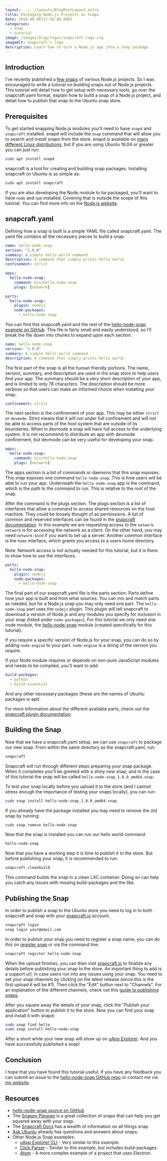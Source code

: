 ```yaml
---
layout: ../../layouts/BlogPostLayout.astro
title: Packaging Node.js Projects as Snaps
date: 2016-08-06T17:56:00.000Z
categories:
  - snap
  - tutorial
image: /images/blog/logos/snapcraft-logo.svg
imageAlt: Snapcraft's logo
description: Learn how to turn a Node.js app into a Snap package.
---
```


## Introduction

I've recently published a
[few snaps](https://uappexplorer.com/apps?q=author%3ABrian+Douglass&type=snappy&sort=-points)
of various Node.js projects. So I was encouraged to write a tutorial on building
snaps out of Node.js projects. This tutorial will detail how to get setup
with necessary tools, go over the snapcraft.yaml format, explain how to build
a snap of a Node.js project, and detail how to publish that snap to the Ubuntu
snap store.

## Prerequisites

To get started snapping Node.js modules you'll need to have `snapd` and `snapcraft`
installed. snapd will include the `snap` command that will allow you to search
and install snaps from the store. snapd is available on
[many different Linux distributions](https://snapcraft.io/docs/installing-snapd),
but if you are using Ubuntu 16.04 or greater you can just run:

```bash
sudo apt install snapd
```

snapcraft is a tool for creating and building snap packages. Installing
snapcraft on Ubuntu is as simple as:

```bash
sudo apt install snapcraft
```

If you are also developing the Node module to be packaged, you'll want to have
`node` and `npm` installed. Covering that is outside the scope of this tutorial.
You can find more info on the [Node.js website](https://nodejs.org/).

## snapcraft.yaml

Defining how a snap is built is a simple YAML file called snapcraft.yaml. The
yaml file contains all the necessary pieces to build a snap.

```yaml
name: hello-node-snap
version: "1.0.0"
summary: A simple hello world command
description: A command that simply prints hello world.
confinement: strict

apps:
  hello-node-snap:
    command: bin/hello-node-snap
    plugs: [network]

parts:
  hello-node-snap:
    plugin: nodejs
    node-packages:
      - hello-node-snap
```

You can find this snapcraft.yaml and the rest of the
[hello-node-snap example on GitHub](https://github.com/bhdouglass/hello-node-snap).
This file is fairly small and easily understood, so I'll break the file down
into chunks to expand upon each section.

```yaml
name: hello-node-snap
version: "1.0.0"
summary: A simple hello world command
description: A command that simply prints hello world.
```

The first part of the snap is all the human friendly portions. The name, version,
summary, and description are used in the snap store to help users find your
app. The summary should be a very short description of your app, and is limited
to only 78 characters. The description should be more verbose so that users
can make an informed choice when installing your snap.

```yaml
confinement: strict
```

The next section is the confinement of your app. This may be either `strict` or
`devmode`. Strict means that it will run under full confinement and will not be
able to access parts of the host system that are outside of its boundaries. When
in devmode a snap will have full access to the underlying system. It is not
recommend to distribute an app with devmode confinement, but devmode can be
very useful for developing your snap.

```yaml
apps:
  hello-node-snap:
    command: bin/hello-node-snap
    plugs: [network]
```

The apps section is a list of commands or daemons that this snap exposes. This
snap exposes one command `hello-node-snap`. This is how users will be able
to run your app. Underneath the `hello-node-snap` app is the command, which
is the path to the command to run. This is relative to the root of the snap.

After the command is the plugs section. The plugs section is a list of interfaces
that allow a command to access shared resources on the host machine. They could
be loosely thought of as permissions. A list of common and reserved interfaces
can be found in the [snapcraft documentation](https://snapcraft.io/docs/interface-management).
In this example we are requesting access to the `network`. `network` is for accessing
the network as a client. On the other hand, you may need `network-bind` if you
want to set up a server. Another common interface is the `home` interface, which
grants you access to a users home directory.

Note: Network access is not actually needed for this tutorial, but it is there
to show how to use the interfaces.

```yaml
parts:
  hello-node-snap:
    plugin: nodejs
    node-packages:
      - hello-node-snap
```

The final part of our snapcraft.yaml file is the parts section. Parts define how
your app is built and from what sources. You can mix and match parts as needed,
but for a Node.js snap you may only need one part. The `hello-node-snap` part
uses the `nodejs` plugin. This plugin will tell snapcraft to download a version
of Node.js and any modules you specify for inclusion in your snap (listed under
`node-packages`). For this tutorial we only need one node module, the
[hello-node-snap](https://www.npmjs.com/package/hello-node-snap) module (created
specifically for this tutorial).

If you require a specific version of Node.js for your snap, you can do so by
adding `node-engine` to your part. `node-engine` is a string of the version you
require.

If your Node module requires or depends on non-pure JavaScript modules and
needs to be compiled, you'll want to add:

```yaml
build-packages:
  - python
  - build-essential
```

And any other necessary packages (these are the names of Ubuntu packages in apt).

For more information about the different available parts, check out the
[snapcraft plugin documentation](http://snapcraft.io/docs/reference/plugins).

## Building the Snap

Now that we have a snapcraft.yaml setup, we can use `snapcraft` to package
our new snap. From within the same directory as the snapcraft.yaml, run:

```bash
snapcraft
```

Snapcraft will run through different steps preparing your snap package. When
it completes you'll be greeted with a shiny new snap, and in the case of
this tutorial the snap will be called `hello-node-snap_1.0.0_amd64.snap`.

To test your snap locally before you upload it to the store (and I cannot stress
enough the importance of testing your snaps locally), you can run:

```bash
sudo snap install hello-node-snap_1.0.0_amd64.snap
```

If you already have the package installed you may need to remove the old snap
by running:

```bash
sudo snap remove hello-node-snap
```

Now that the snap is installed you can run our hello world command:

```bash
hello-node-snap
```

Now that you have a working step it is time to publish it to the store. But
before publishing your snap, it is recommended to run:

```bash
snapcraft cleanbuild
```

This command builds the snap in a clean LXC container. Doing so can help you
catch any issues with missing build-packages and the like.

## Publishing the Snap

In order to publish a snap to the Ubuntu store you need to log in to both
snapcraft and snap with your
[snapcraft.io](https://snapcraft.io/) account.

```bash
snapcraft login
snap login your@email.com
```

In order to publish your snap you need to register a snap name, you can do this
on [register snap](https://snapcraft.io/register-snap)
or via the command line:

```bash
snapcraft register hello-node-snap
```

When the upload finishes, you can then visit
[snapcraft.io](https://snapcraft.io/) to finalize any details before
publishing your snap to the store. An important thing to add is a support
url, in case users run into any issues using your snap. You need to set your
snap channels by clicking on the latest release (since this is the first
upload it will be #1). Then click the "Edit" button next to "Channels". For an
explanation of the different channels, check out this
[guide to publishing snaps](https://snapcraft.io/docs/releasing-to-the-snap-store).

After you square away the details of your snap, click the "Publish your application"
button to publish it to the store. Now you can find your snap and install it with
snapd:

```bash
sudo snap find hello
sudo snap install hello-node-snap
```

After a short while your new snap will show up on
[uApp Explorer](https://uappexplorer.com/app/hello-node-snap.bhdouglass). And
you have successfully published a snap!

## Conclusion

I hope that you have found this tutorial useful. If you have any feedback you
can submit an issue to the
[hello-node-snap GitHub repo](https://github.com/bhdouglass/hello-node-snap/issues)
or contact me via [my website](https://bhdouglass.com/#contact).

## Resources

* [hello-node-snap source on GitHub](https://github.com/bhdouglass/hello-node-snap)
* The [Snappy Playpen](https://github.com/ubuntu/snappy-playpen) is a great collection of snaps that can help you get squared away with your snap.
* The [Snapcraft Docs](https://snapcraft.io/docs) has a wealth of information on all things snap.
* [Ask Ubuntu](http://askubuntu.com/search?q=snappy) already has questions and answers about snaps.
* Other Node.js Snap examples:
  * [uApp Explorer CLI](https://github.com/bhdouglass/uappexplorer-cli) - Very similar to this example.
  * [Click Parser](https://github.com/ubuntu/snappy-playpen/tree/master/click-parser) - Similar to this example, but includes build-packages.
  * [Atom](https://github.com/ubuntu/snappy-playpen/tree/master/atom) - A more complex example of a project that uses Electron.
